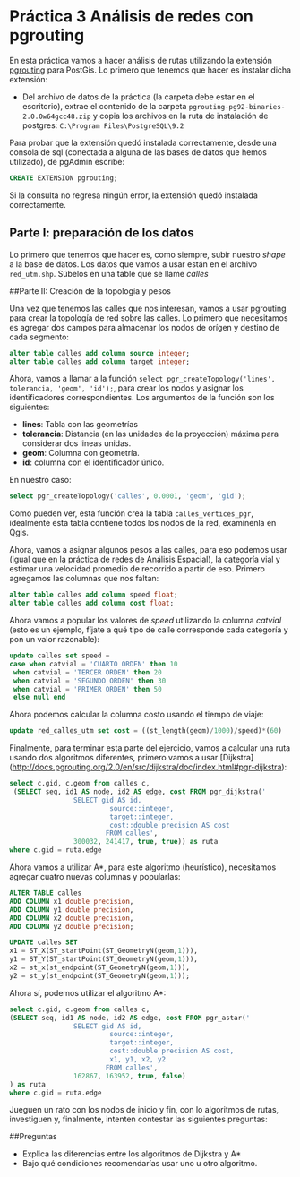 Práctica 3 Análisis de redes con pgrouting
=========

En esta práctica vamos a hacer análisis de rutas utilizando la extensión [pgrouting](http://pgrouting.org/) para PostGis. Lo primero que tenemos que hacer es instalar dicha extensión:

* Del archivo de datos de la práctica (la carpeta debe estar en el escritorio), extrae el contenido de la carpeta `pgrouting-pg92-binaries-2.0.0w64gcc48.zip` y copia los archivos en la ruta de instalación de postgres: `C:\Program Files\PostgreSQL\9.2`

Para probar que la extensión quedó instalada correctamente, desde una consola de sql (conectada a alguna de las bases de datos que hemos utilizado), de pgAdmin escribe:

````sql
CREATE EXTENSION pgrouting;
````

Si la consulta no regresa ningún error, la extensión quedó instalada correctamente.

## Parte I: preparación de los datos

Lo primero que tenemos que hacer es, como siempre, subir nuestro _shape_ a la base de datos. Los datos que vamos a usar están en el archivo `red_utm.shp`. Súbelos en una table que se llame _calles_

##Parte II: Creación de la topología y pesos

Una vez que tenemos las calles que nos interesan, vamos a usar pgrouting para crear la topología de red sobre las calles. Lo primero que necesitamos es agregar dos campos para almacenar los nodos de orígen y destino de cada segmento:

````sql
alter table calles add column source integer;
alter table calles add column target integer;
````

Ahora, vamos a llamar a la función `select pgr_createTopology('lines', tolerancia, 'geom', 'id');`, para crear los nodos y asignar los identificadores correspondientes. Los argumentos de la función son los siguientes:

+ **lines**: Tabla con las geometrías
+ **tolerancia**: Distancia (en las unidades de la proyección) máxima para considerar dos lineas unidas.
+ **geom**: Columna con geometría.
+ **id**: columna con el identificador único.

En nuestro caso:

````sql
select pgr_createTopology('calles', 0.0001, 'geom', 'gid');
````

Como pueden ver, esta función crea la tabla `calles_vertices_pgr`, idealmente esta tabla contiene todos los nodos de la red, examínenla en Qgis.

Ahora, vamos a asignar algunos pesos a las calles, para eso podemos usar (igual que en la práctica de redes de Análisis Espacial), la categoría vial y estimar una velocidad promedio de recorrido a partir de eso. Primero agregamos las columnas que nos faltan:

````sql
alter table calles add column speed float;
alter table calles add column cost float;
````

Ahora vamos a popular los valores de _speed_ utilizando la columna _catvial_ (esto es un ejemplo, fíjate a qué tipo de calle corresponde cada categoría y pon un valor razonable):

````sql
update calles set speed =
case when catvial = 'CUARTO ORDEN' then 10
 when catvial = 'TERCER ORDEN' then 20
 when catvial = 'SEGUNDO ORDEN' then 30
 when catvial = 'PRIMER ORDEN' then 50
 else null end
````

Ahora podemos calcular la columna costo usando el tiempo de viaje:

````sql
update red_calles_utm set cost = ((st_length(geom)/1000)/speed)*(60)
````

Finalmente, para terminar esta parte del ejercicio, vamos a calcular una ruta usando dos algoritmos diferentes, primero vamos a usar [Dijkstra] (http://docs.pgrouting.org/2.0/en/src/dijkstra/doc/index.html#pgr-dijkstra):

````sql
select c.gid, c.geom from calles c,
 (SELECT seq, id1 AS node, id2 AS edge, cost FROM pgr_dijkstra('
                SELECT gid AS id,
                         source::integer,
                         target::integer,
                         cost::double precision AS cost
                        FROM calles',
                300032, 241417, true, true)) as ruta
where c.gid = ruta.edge
````

Ahora vamos a utilizar  A*, para este algoritmo (heurístico), necesitamos agregar cuatro nuevas columnas y popularlas:

````sql
ALTER TABLE calles
ADD COLUMN x1 double precision,
ADD COLUMN y1 double precision,
ADD COLUMN x2 double precision,
ADD COLUMN y2 double precision;

UPDATE calles SET
x1 = ST_X(ST_startPoint(ST_GeometryN(geom,1))),
y1 = ST_Y(ST_startPoint(ST_GeometryN(geom,1))),
x2 = st_x(st_endpoint(ST_GeometryN(geom,1))),
y2 = st_y(st_endpoint(ST_GeometryN(geom,1)));
````

Ahora sí, podemos utilizar el algoritmo A*:

````sql
select c.gid, c.geom from calles c,
(SELECT seq, id1 AS node, id2 AS edge, cost FROM pgr_astar('
                SELECT gid AS id,
                         source::integer,
                         target::integer,
                         cost::double precision AS cost,
                         x1, y1, x2, y2
                        FROM calles',
                162867, 163952, true, false)
) as ruta
where c.gid = ruta.edge
````
Jueguen un rato con los nodos de inicio y fin, con lo algoritmos de rutas, investiguen y, finalmente, intenten contestar las siguientes preguntas:

##Preguntas

+ Explica las diferencias entre los algoritmos de Dijkstra y A*
+ Bajo qué condiciones recomendarías usar uno u otro algoritmo.
